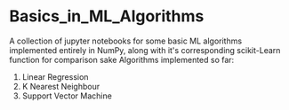 # Basics_in_ML_Algorithms
A collection of jupyter notebooks for some basic ML algorithms implemented entirely in NumPy, along with it's corresponding scikit-Learn function for comparison sake
Algorithms implemented so far:

1) Linear Regression
2) K Nearest Neighbour
3) Support Vector Machine
